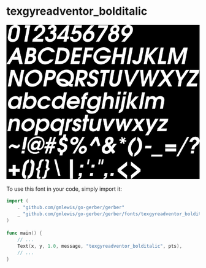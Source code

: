 # texgyreadventor_bolditalic

![texgyreadventor_bolditalic](texgyreadventor_bolditalic.png)

To use this font in your code, simply import it:

```go
import (
	. "github.com/gmlewis/go-gerber/gerber"
	_ "github.com/gmlewis/go-gerber/gerber/fonts/texgyreadventor_bolditalic"
)

func main() {
	// ...
	Text(x, y, 1.0, message, "texgyreadventor_bolditalic", pts),
	// ...
}
```
